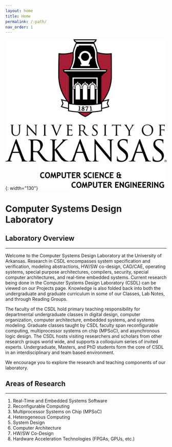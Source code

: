```yaml
---
layout: home
title: Home
permalink: /:path/
nav_order: 1
---
```


![University of Arkansas](/assets/images/UA_Logo.png){: width="130"} ![CSCE](/assets/images/Csce.png)

# Computer Systems Design Laboratory

## Laboratory Overview

---

Welcome to the Computer Systems Design Laboratory at the University of Arkansas. Research in CSDL encompasses system specification and verification, modeling abstractions, HW/SW co-design, CAD/CAE, operating systems, special purpose architectures, compilers, security, special computer architectures, and real-time embedded systems. Current research being done in the Computer Systems Design Laboratory (CSDL) can be viewed on our Projects page. Knowledge is also folded back into both the undergraduate and graduate curriculum in some of our Classes, Lab Notes, and through Reading Groups.

The faculty of the CSDL hold primary teaching responsibility for departmental undergraduate classes in digital design, computer organization, computer architecture, embedded systems, and systems modeling. Graduate classes taught by CSDL faculty span reconfigurable computing, multiprocessor systems on chip (MPSoC), and asynchronous logic design. The CSDL hosts visiting researchers and scholars from other research groups world wide, and supports a colloquium series of invited experts. Undergraduate, Masters, and PhD students form the core of CSDL in an interdisciplinary and team based environment.

We encourage you to explore the research and teaching components of our laboratory.

## Areas of Research

---

1. Real-Time and Embedded Systems Software
2. Reconfigurable Computing
3. Multiprocessor Systems on Chip (MPSoC)
4. Heterogeneous Computing
5. System Design
6. Computer Architecture
7. HW/SW Co-Design
8. Hardware Acceleration Technologies (FPGAs, GPUs, etc.)
